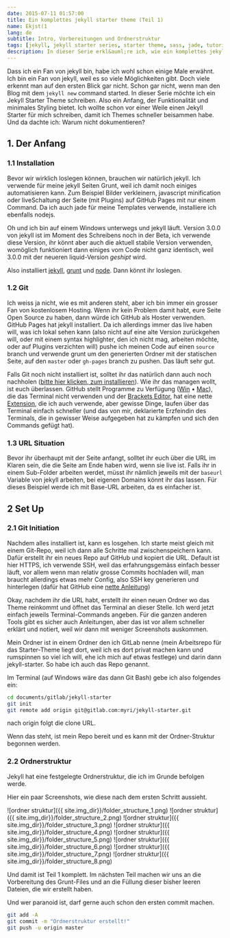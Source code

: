 ```yaml
---
date: 2015-07-11 01:57:00
title: Ein komplettes jekyll starter theme (Teil 1)
name: Ekjst(1
lang: de
subtitle: Intro, Vorbereitungen und Ordnerstruktur
tags: [jekyll, jekyll starter series, starter theme, sass, jade, tutorial, ♦♦♦♦♦ ]
description: In dieser Serie erkl&auml;re ich, wie ein komplettes jekyll starter theme entsteht.
---
```

Dass ich ein Fan von jekyll bin, habe ich wohl schon einige Male erwähnt. Ich bin ein Fan von jekyll, weil es so viele Möglichkeiten gibt. Doch viele erkennt man auf den ersten Blick gar nicht. Schon gar nicht, wenn man den Blog mit dem `jekyll new` command started.
In dieser Serie möchte ich ein Jekyll Starter Theme schreiben. Also ein Anfang, der Funktionalität und minimales Styling bietet. Ich wollte schon vor einer Weile einen Jekyll Starter für mich schreiben, damit ich Themes schneller beisammen habe. Und da dachte ich: Warum nicht dokumentieren?

<!-- more -->

## 1. Der Anfang

### 1.1 Installation
Bevor wir wirklich loslegen können, brauchen wir natürlich jekyll. Ich verwende für meine jekyll Seiten Grunt, weil ich damit noch einiges automatisieren kann. Zum Beispiel Bilder verkleinern, javascript minification oder liveSchaltung der Seite (mit Plugins) auf GitHub Pages mit nur einem Command. Da ich auch jade für meine Templates verwende, installiere ich ebenfalls nodejs.

Oh und ich bin auf einem Windows unterwegs und jekyll läuft. Version 3.0.0 von jekyll ist im Moment des Schreibens noch in der Beta, ich verwende diese Version, ihr könnt aber auch die aktuell stabile Version verwenden, womöglich funktioniert dann einiges vom Code nicht ganz identisch, weil 3.0.0 mit der neueren liquid-Version _geshipt_ wird.

Also installiert [jekyll](http://jekyllrb.com/docs/installation/), [grunt](http://gruntjs.com/getting-started) und [node](https://nodejs.org/). Dann könnt ihr loslegen.

### 1.2 Git
Ich weiss ja nicht, wie es mit anderen steht, aber ich bin immer ein grosser Fan von kostenlosem Hosting. Wenn ihr kein Problem damit habt, eure Seite Open Source zu haben, dann würde ich GitHub als Hoster verwenden. GitHub Pages hat jekyll installiert. Da ich allerdings immer das live haben will, was ich lokal sehen kann (also nicht auf eine alte Version zurückgehen will, oder mit einem syntax highlighter, den ich nicht mag, arbeiten möchte, oder auf Plugins verzichten will) pushe ich meinen Code auf einen `source` branch und verwende grunt um den generierten Ordner mit der statischen Seite, auf den `master` oder `gh-pages` branch zu pushen. Das läuft sehr gut.

Falls Git noch nicht installiert ist, solltet ihr das natürlich dann auch noch nachholen ([bitte hier klicken, zum installieren](https://git-scm.com/)). Wie ihr das managen wollt, ist euch überlassen. GitHub stellt Programme zu Verfügung ([Win](https://windows.github.com/) &bull; [Mac](https://mac.github.com/)), die das Terminal nicht verwenden und der [Brackets Editor](http://brackets.io), hat eine nette [Extension](https://github.com/zaggino/brackets-git), die ich auch verwende, aber gewisse Dinge, laufen über das Terminal einfach schneller (und das von mir, deklarierte Erzfeindin des Terminals, die in gewisser Weise aufgegeben hat zu kämpfen und sich den Commands gefügt hat).

### 1.3 URL Situation
Bevor ihr überhaupt mit der Seite anfangt, solltet ihr euch über die URL im Klaren sein, die die Seite am Ende haben wird, wenn sie live ist. Falls ihr in einem Sub-Folder arbeiten werdet, müsst ihr nämlich jeweils mit der `baseurl` Variable von jekyll arbeiten, bei eigenen Domains könnt ihr das lassen.
Für dieses Beispiel werde ich mit Base-URL arbeiten, da es einfacher ist.

## 2 Set Up

### 2.1 Git Initiation
Nachdem alles installiert ist, kann es losgehen. Ich starte meist gleich mit einem Git-Repo, weil ich dann alle Schritte mal zwischenspeichern kann.
Dafür erstellt ihr ein neues Repo auf GitHub und kopiert die URL. Default ist hier HTTPS, ich verwende SSH, weil das erfahrungsgemäss einfach besser läuft, vor allem wenn man relativ grosse Commits hochladen will, man braucht allerdings etwas mehr Config, also SSH key generieren und hinterlegen (dafür hat GitHub eine [nette Anleitung](https://help.github.com/articles/generating-ssh-keys/#platform-all))

Okay, nachdem ihr die URL habt, erstellt ihr einen neuen Ordner wo das Theme reinkommt und öffnet das Terminal an dieser Stelle. Ich werd jetzt einfach jeweils Terminal-Commands angeben. Für die ganzen anderen Tools gibt es sicher auch Anleitungen, aber das ist vor allem schneller erklärt und notiert, weil wir dann mit weniger Screenshots auskommen.

Mein Ordner ist in einem Ordner den ich GitLab nenne (mein Arbeitsrepo für das Starter-Theme liegt dort, weil ich es dort privat machen kann und rumspinnen so viel ich will, ehe ich mich auf etwas festlege) und darin dann jekyll-starter. So habe ich auch das Repo genannt.

Im Terminal (auf Windows wäre das dann Git Bash) gebe ich also folgendes ein:

```bash
cd documents/gitlab/jekyll-starter
git init
git remote add origin git@gitlab.com:myri/jekyll-starter.git
```

nach origin folgt die clone URL.

Wenn das steht, ist mein Repo bereit und es kann mit der Ordner-Struktur begonnen werden.

### 2.2 Ordnerstruktur
Jekyll hat eine festgelegte Ordnerstruktur, die ich im Grunde befolgen werde.

Hier ein paar Screenshots, wie diese nach dem ersten Schritt aussieht.

![ordner struktur]({{ site.img_dir}}/folder_structure_1.png)
![ordner struktur]({{ site.img_dir}}/folder_structure_2.png)
![ordner struktur]({{ site.img_dir}}/folder_structure_3.png)
![ordner struktur]({{ site.img_dir}}/folder_structure_4.png)
![ordner struktur]({{ site.img_dir}}/folder_structure_5.png)
![ordner struktur]({{ site.img_dir}}/folder_structure_6.png)
![ordner struktur]({{ site.img_dir}}/folder_structure_7.png)
![ordner struktur]({{ site.img_dir}}/folder_structure_8.png)

Und damit ist Teil 1 komplett. Im nächsten Teil machen wir uns an die Vorbereitung des Grunt-Files und an die Füllung dieser bisher leeren Dateien, die wir erstellt haben.

Und wer paranoid ist, darf gerne auch schon den ersten commit machen.

```bash
git add -A
git commit -m "Ordnerstruktur erstellt!"
git push -u origin master
```
